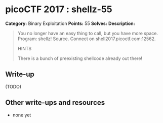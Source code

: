 # picoCTF 2017 : shellz-55

**Category:** Binary Exploitation
**Points:** 55
**Solves:**
**Description:**

> You no longer have an easy thing to call, but you have more space. Program: shellz! Source. Connect on shell2017.picoctf.com:12562.
>
>
>  HINTS
>
> There is a bunch of preexisting shellcode already out there!


## Write-up

(TODO)

## Other write-ups and resources

* none yet
